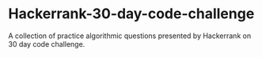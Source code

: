 # Hackerrank-30-day-code-challenge
A collection of practice algorithmic questions presented by Hackerrank on 30 day code challenge. 
